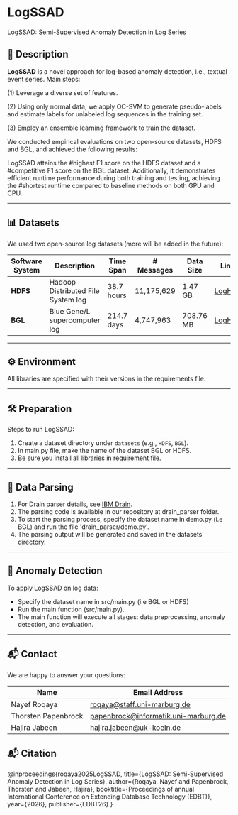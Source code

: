 # LogSSAD
LogSSAD: Semi-Supervised Anomaly Detection in Log Series

## 📌 Description
**LogSSAD** is a novel approach for log-based anomaly detection, i.e., textual event series.
Main steps:

(1) Leverage a diverse set of features.

(2) Using only normal data, we apply OC-SVM to generate pseudo-labels and estimate labels for unlabeled log sequences in the training set.

(3) Employ an ensemble learning framework to train the dataset.

We conducted empirical evaluations on two open-source datasets, HDFS and BGL, and achieved the following results:

LogSSAD attains the #highest F1 score on the HDFS dataset and a #competitive F1 score on the BGL dataset. Additionally, it demonstrates efficient runtime performance during both training and testing, achieving the #shortest runtime compared to baseline methods on both GPU and CPU.

---
## 📊 Datasets
We used two open-source log datasets (more will be added in the future):

| Software System | Description                          | Time Span  | # Messages   | Data Size | Link |
|-----------------|--------------------------------------|------------|--------------|-----------|------|
| **HDFS**        | Hadoop Distributed File System log   | 38.7 hours | 11,175,629   | 1.47 GB   | [LogHub](https://github.com/logpai/loghub) |
| **BGL**         | Blue Gene/L supercomputer log        | 214.7 days | 4,747,963    | 708.76 MB | [LogHub](https://github.com/logpai/loghub)  |
---
## ⚙️ Environment
All libraries are specified with their versions in the requirements file.

---
## 🛠️ Preparation
Steps to run LogSSAD:

1. Create a dataset directory under `datasets` (e.g., `HDFS`, `BGL`).
2. In main.py file, make the name of the dataset BGL or HDFS.
3. Be sure you install all libraries in requirement file.
---
## 📌 Data Parsing
1. For Drain parser details, see [IBM Drain](https://github.com/logpai/logparser/tree/main/logparser/Drain).
2. The parsing code is available in our repository at drain_parser folder.
3. To start the parsing process, specify the dataset name in demo.py (i.e BGL) and run the file 'drain_parser/demo.py'.
4. The parsing output will be generated and saved in the datasets directory.
   
---
## 🚨 Anomaly Detection 
To apply LogSSAD on log data:
* Specify the dataset name in src/main.py (i.e BGL or HDFS)
* Run the main function (src/main.py).
* The main function will execute all stages: data preprocessing, anomaly detection, and evaluation.
---
## 📬 Contact
We are happy to answer your questions:   

| Name               | Email Address                             |
|--------------------|-------------------------------------------|
| Nayef Roqaya       | roqaya@staff.uni-marburg.de               |
| Thorsten Papenbrock| papenbrock@informatik.uni-marburg.de      |
| Hajira Jabeen      | hajira.jabeen@uk-koeln.de                 |

## 📬 Citation
@inproceedings{roqaya2025LogSSAD,
  title={LogSSAD: Semi-Supervised Anomaly Detection in Log Series},
  author={Roqaya, Nayef and Papenbrock, Thorsten and Jabeen, Hajira},
  booktitle={Proceedings of annual International Conference on Extending Database Technology (EDBT)},
  year={2026},
  publisher={EDBT26}
}




   
